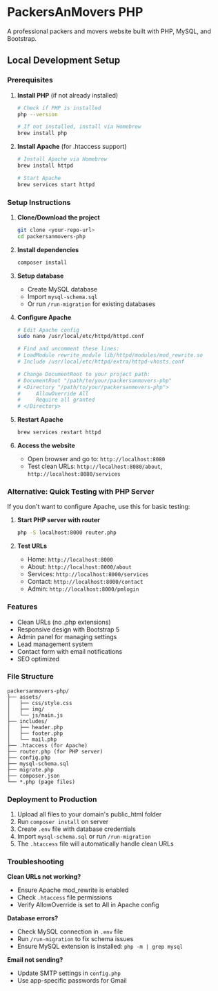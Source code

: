 # PackersAnMovers PHP

A professional packers and movers website built with PHP, MySQL, and Bootstrap.

## Local Development Setup

### Prerequisites
1. **Install PHP** (if not already installed)
   ```bash
   # Check if PHP is installed
   php --version
   
   # If not installed, install via Homebrew
   brew install php
   ```

2. **Install Apache** (for .htaccess support)
   ```bash
   # Install Apache via Homebrew
   brew install httpd
   
   # Start Apache
   brew services start httpd
   ```

### Setup Instructions

1. **Clone/Download the project**
   ```bash
   git clone <your-repo-url>
   cd packersanmovers-php
   ```

2. **Install dependencies**
   ```bash
   composer install
   ```

3. **Setup database**
   - Create MySQL database
   - Import `mysql-schema.sql`
   - Or run `/run-migration` for existing databases

4. **Configure Apache**
   ```bash
   # Edit Apache config
   sudo nano /usr/local/etc/httpd/httpd.conf
   
   # Find and uncomment these lines:
   # LoadModule rewrite_module lib/httpd/modules/mod_rewrite.so
   # Include /usr/local/etc/httpd/extra/httpd-vhosts.conf
   
   # Change DocumentRoot to your project path:
   # DocumentRoot "/path/to/your/packersanmovers-php"
   # <Directory "/path/to/your/packersanmovers-php">
   #     AllowOverride All
   #     Require all granted
   # </Directory>
   ```

5. **Restart Apache**
   ```bash
   brew services restart httpd
   ```

6. **Access the website**
   - Open browser and go to: `http://localhost:8080`
   - Test clean URLs: `http://localhost:8080/about`, `http://localhost:8080/services`

### Alternative: Quick Testing with PHP Server

If you don't want to configure Apache, use this for basic testing:

1. **Start PHP server with router**
   ```bash
   php -S localhost:8000 router.php
   ```

2. **Test URLs**
   - Home: `http://localhost:8000`
   - About: `http://localhost:8000/about`
   - Services: `http://localhost:8000/services`
   - Contact: `http://localhost:8000/contact`
   - Admin: `http://localhost:8000/pmlogin`

### Features

- Clean URLs (no .php extensions)
- Responsive design with Bootstrap 5
- Admin panel for managing settings
- Lead management system
- Contact form with email notifications
- SEO optimized

### File Structure

```
packersanmovers-php/
├── assets/
│   ├── css/style.css
│   ├── img/
│   └── js/main.js
├── includes/
│   ├── header.php
│   ├── footer.php
│   └── mail.php
├── .htaccess (for Apache)
├── router.php (for PHP server)
├── config.php
├── mysql-schema.sql
├── migrate.php
├── composer.json
└── *.php (page files)
```

### Deployment to Production

1. Upload all files to your domain's public_html folder
2. Run `composer install` on server
3. Create `.env` file with database credentials
4. Import `mysql-schema.sql` or run `/run-migration`
5. The `.htaccess` file will automatically handle clean URLs

### Troubleshooting

**Clean URLs not working?**
- Ensure Apache mod_rewrite is enabled
- Check `.htaccess` file permissions
- Verify AllowOverride is set to All in Apache config

**Database errors?**
- Check MySQL connection in `.env` file
- Run `/run-migration` to fix schema issues
- Ensure MySQL extension is installed: `php -m | grep mysql`

**Email not sending?**
- Update SMTP settings in `config.php`
- Use app-specific passwords for Gmail